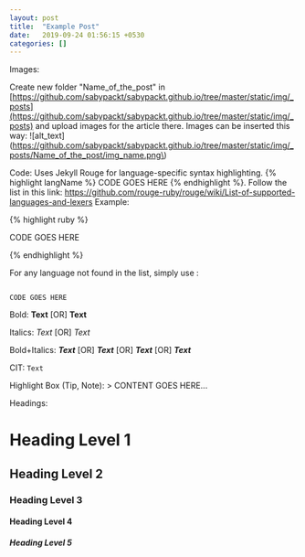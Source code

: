 ```yaml
---
layout: post
title:  "Example Post"
date:   2019-09-24 01:56:15 +0530
categories: []
---
```


Images: 

Create new folder "Name_of_the_post" in [https://github.com/sabypackt/sabypackt.github.io/tree/master/static/img/_posts](https://github.com/sabypackt/sabypackt.github.io/tree/master/static/img/_posts) and upload images for the article there.
Images can be inserted this way: \!\[alt_text\]\(https://github.com/sabypackt/sabypackt.github.io/tree/master/static/img/_posts/Name_of_the_post/img_name.png\)

Code: Uses Jekyll Rouge for language-specific syntax highlighting. {% highlight langName %} CODE GOES HERE {% endhighlight %}.
Follow the list in this link: https://github.com/rouge-ruby/rouge/wiki/List-of-supported-languages-and-lexers
Example: 

{% highlight ruby %}

CODE GOES HERE

{% endhighlight %}

For any language not found in the list, simply use :


```

CODE GOES HERE

```


Bold: **Text** [OR] __Text__

Italics: *Text* [OR] _Text_

Bold+Italics: ***Text*** [OR] ___Text___ [OR] __*Text*__ [OR] **_Text_**

CIT: `Text`

Highlight Box (Tip, Note): > CONTENT GOES HERE...


Headings:

# Heading Level 1
## Heading Level 2
### Heading Level 3
#### Heading Level 4
##### Heading Level 5
